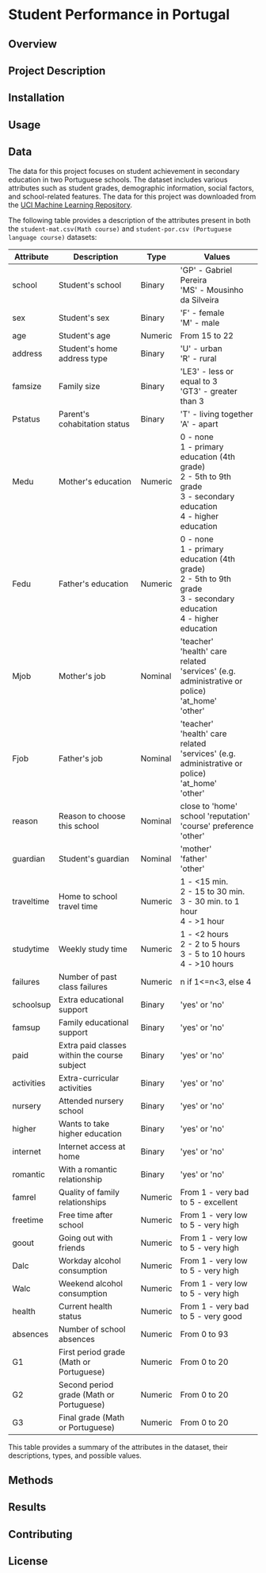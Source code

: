 # Student Performance in Portugal

## Overview


## Project Description


## Installation


## Usage


## Data
The data for this project focuses on student achievement in secondary education in two Portuguese schools. The dataset includes various attributes such as student grades, demographic information, social factors, and school-related features. The data for this project was downloaded from the [UCI Machine Learning Repository](https://archive.ics.uci.edu/dataset/320/student+performance).

The following table provides a description of the attributes present in both the `student-mat.csv(Math course)` and `student-por.csv (Portuguese language course)` datasets:

| Attribute |  Description                                            | Type |  Values                                                    |
|-----------|-----------------------------------------------------------------|----------------|--------------------------------------------------------------------|
| school    | Student's school                                                | Binary         | 'GP' - Gabriel Pereira<br/>'MS' - Mousinho da Silveira              |
| sex       | Student's sex                                                   | Binary         | 'F' - female<br/>'M' - male                                        |
| age       | Student's age                                                   | Numeric        | From 15 to 22                                                      |
| address   | Student's home address type                                     | Binary         | 'U' - urban<br/>'R' - rural                                         |
| famsize   | Family size                                                     | Binary         | 'LE3' - less or equal to 3<br/>'GT3' - greater than 3               |
| Pstatus   | Parent's cohabitation status                                    | Binary         | 'T' - living together<br/>'A' - apart                               |
| Medu      | Mother's education                                              | Numeric        | 0 - none<br/>1 - primary education (4th grade)<br/>2 - 5th to 9th grade<br/>3 - secondary education<br/>4 - higher education |
| Fedu      | Father's education                                              | Numeric        | 0 - none<br/>1 - primary education (4th grade)<br/>2 - 5th to 9th grade<br/>3 - secondary education<br/>4 - higher education |
| Mjob      | Mother's job                                                    | Nominal        | 'teacher'<br/>'health' care related<br/>'services' (e.g. administrative or police)<br/>'at_home'<br/>'other'                    |
| Fjob      | Father's job                                                    | Nominal        | 'teacher'<br/>'health' care related<br/>'services' (e.g. administrative or police)<br/>'at_home'<br/>'other'                    |
| reason    | Reason to choose this school                                    | Nominal        | close to 'home'<br/>school 'reputation'<br/>'course' preference<br/>'other'                                                       |
| guardian  | Student's guardian                                              | Nominal        | 'mother'<br/>'father'<br/>'other'                                   |
| traveltime| Home to school travel time                                      | Numeric        | 1 - <15 min.<br/>2 - 15 to 30 min.<br/>3 - 30 min. to 1 hour<br/>4 - >1 hour                                                  |
| studytime | Weekly study time                                               | Numeric        | 1 - <2 hours<br/>2 - 2 to 5 hours<br/>3 - 5 to 10 hours<br/>4 - >10 hours                                                      |
| failures  | Number of past class failures                                   | Numeric        | n if 1<=n<3, else 4                                                |
| schoolsup | Extra educational support                                       | Binary         | 'yes' or 'no'                                                      |
| famsup    | Family educational support                                      | Binary         | 'yes' or 'no'                                                      |
| paid      | Extra paid classes within the course subject                    | Binary         | 'yes' or 'no'                                                      |
| activities| Extra-curricular activities                                     | Binary         | 'yes' or 'no'                                                      |
| nursery   | Attended nursery school                                         | Binary         | 'yes' or 'no'                                                      |
| higher    | Wants to take higher education                                  | Binary         | 'yes' or 'no'                                                      |
| internet  | Internet access at home                                         | Binary         | 'yes' or 'no'                                                      |
| romantic  | With a romantic relationship                                    | Binary         | 'yes' or 'no'                                                      |
| famrel    | Quality of family relationships                                 | Numeric        | From 1 - very bad to 5 - excellent                                 |
| freetime  | Free time after school                                          | Numeric        | From 1 - very low to 5 - very high                                 |
| goout     | Going out with friends                                          | Numeric        | From 1 - very low to 5 - very high                                 |
| Dalc      | Workday alcohol consumption                                     | Numeric        | From 1 - very low to 5 - very high                                 |
| Walc      | Weekend alcohol consumption                                     | Numeric        | From 1 - very low to 5 - very high                                 |
| health    | Current health status                                           | Numeric        | From 1 - very bad to 5 - very good                                 |
| absences  | Number of school absences                                       | Numeric        | From 0 to 93                                                       |
| G1        | First period grade (Math or Portuguese)                         | Numeric        | From 0 to 20                                                       |
| G2        | Second period grade (Math or Portuguese)                        | Numeric        | From 0 to 20                                                       |
| G3        | Final grade (Math or Portuguese)                                | Numeric        | From 0 to 20                                                       |

This table provides a summary of the attributes in the dataset, their descriptions, types, and possible values.


## Methods


## Results


## Contributing


## License

